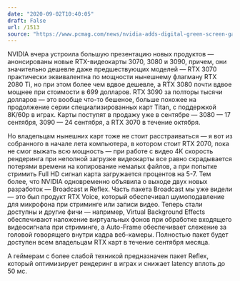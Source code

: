 ```yaml
---
date: "2020-09-02T10:40:05"
draft: False
url: /1513
source: "https://www.pcmag.com/news/nvidia-adds-digital-green-screen-gaming-latency-reduction-for-streaming"
---
```


NVIDIA вчера устроила большую презентацию новых продуктов — анонсированы новые RTX-видеокарты 3070, 3080 и 3090, причем, они значительно дешевле даже предшествующих моделей — RTX 3070 практически эквивалентна по мощности нынешнему флагману RTX 2080 Ti, но при этом более чем вдвое дешевле, а RTX 3080 почти вдвое мощнее при стоимости в 699 долларов. RTX 3090 за полторы тысячи долларов — это вообще что-то бешеное, больше похожее на продолжение серии специализированных карт Titan, с поддержкой 8K/60p в играх. Карты поступят в продажу уже в сентябре — 3080 — 17 сентября, 3090 — 24 сентября, а RTX 3070 в течение октября.

Но владельцам нынешних карт тоже не стоит расстраиваться — я вот из собранного в начале лета компьютера, в котором стоит RTX 2070, пока не смог выжать всю мощность — при работе с видео 4K скорость рендеринга при неполной загрузке видеокарты все равно скрадывается потерями времени на копирование немалых файлов, а при попытке стримить Full HD сигнал карта загружается процентов на 5-7. Тем более, что NVIDIA одновременно объявила о выходе двух новых разработок — Broadcast и Reflex. Часть пакета Broadcast мы уже видели — это был продукт RTX Voice, который обеспечивал шумоподавление для микрофона при стриминге или записи видео. Теперь стали доступны и другие фичи — например, Virtual Background Effects обеспечивают наложение виртуальных фонов при обработке входящего видеосигнала при стриминге, а Auto-Frame обеспечивает слежение за головой говорящего внутри кадра веб-камеры. Полностью пакет будет доступен всем владельцам RTX карт в течение сентября месяца.

А геймерам с более слабой техникой предназначен пакет Reflex, который оптимизирует рендеринг в играх и снижает latency вплоть до 50 мс.
